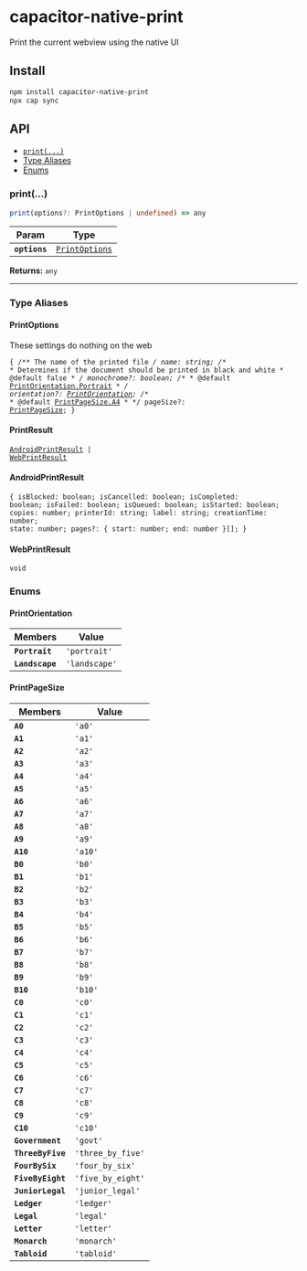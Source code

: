 # capacitor-native-print

Print the current webview using the native UI

## Install

```bash
npm install capacitor-native-print
npx cap sync
```

## API

<docgen-index>

* [`print(...)`](#print)
* [Type Aliases](#type-aliases)
* [Enums](#enums)

</docgen-index>

<docgen-api>
<!--Update the source file JSDoc comments and rerun docgen to update the docs below-->

### print(...)

```typescript
print(options?: PrintOptions | undefined) => any
```

| Param         | Type                                                  |
| ------------- | ----------------------------------------------------- |
| **`options`** | <code><a href="#printoptions">PrintOptions</a></code> |

**Returns:** <code>any</code>

--------------------


### Type Aliases


#### PrintOptions

These settings do nothing on the web

<code>{ /** The name of the printed file */ name: string; /** * Determines if the document should be printed in black and white * @default false * */ monochrome?: boolean; /** * @default <a href="#printorientation">PrintOrientation.Portrait</a> * */ orientation?: <a href="#printorientation">PrintOrientation</a>; /** * @default <a href="#printpagesize">PrintPageSize.A4</a> * */ pageSize?: <a href="#printpagesize">PrintPageSize</a>; }</code>


#### PrintResult

<code><a href="#androidprintresult">AndroidPrintResult</a> | <a href="#webprintresult">WebPrintResult</a></code>


#### AndroidPrintResult

<code>{ isBlocked: boolean; isCancelled: boolean; isCompleted: boolean; isFailed: boolean; isQueued: boolean; isStarted: boolean; copies: number; printerId: string; label: string; creationTime: number; state: number; pages?: { start: number; end: number }[]; }</code>


#### WebPrintResult

<code>void</code>


### Enums


#### PrintOrientation

| Members         | Value                    |
| --------------- | ------------------------ |
| **`Portrait`**  | <code>'portrait'</code>  |
| **`Landscape`** | <code>'landscape'</code> |


#### PrintPageSize

| Members           | Value                        |
| ----------------- | ---------------------------- |
| **`A0`**          | <code>'a0'</code>            |
| **`A1`**          | <code>'a1'</code>            |
| **`A2`**          | <code>'a2'</code>            |
| **`A3`**          | <code>'a3'</code>            |
| **`A4`**          | <code>'a4'</code>            |
| **`A5`**          | <code>'a5'</code>            |
| **`A6`**          | <code>'a6'</code>            |
| **`A7`**          | <code>'a7'</code>            |
| **`A8`**          | <code>'a8'</code>            |
| **`A9`**          | <code>'a9'</code>            |
| **`A10`**         | <code>'a10'</code>           |
| **`B0`**          | <code>'b0'</code>            |
| **`B1`**          | <code>'b1'</code>            |
| **`B2`**          | <code>'b2'</code>            |
| **`B3`**          | <code>'b3'</code>            |
| **`B4`**          | <code>'b4'</code>            |
| **`B5`**          | <code>'b5'</code>            |
| **`B6`**          | <code>'b6'</code>            |
| **`B7`**          | <code>'b7'</code>            |
| **`B8`**          | <code>'b8'</code>            |
| **`B9`**          | <code>'b9'</code>            |
| **`B10`**         | <code>'b10'</code>           |
| **`C0`**          | <code>'c0'</code>            |
| **`C1`**          | <code>'c1'</code>            |
| **`C2`**          | <code>'c2'</code>            |
| **`C3`**          | <code>'c3'</code>            |
| **`C4`**          | <code>'c4'</code>            |
| **`C5`**          | <code>'c5'</code>            |
| **`C6`**          | <code>'c6'</code>            |
| **`C7`**          | <code>'c7'</code>            |
| **`C8`**          | <code>'c8'</code>            |
| **`C9`**          | <code>'c9'</code>            |
| **`C10`**         | <code>'c10'</code>           |
| **`Government`**  | <code>'govt'</code>          |
| **`ThreeByFive`** | <code>'three_by_five'</code> |
| **`FourBySix`**   | <code>'four_by_six'</code>   |
| **`FiveByEight`** | <code>'five_by_eight'</code> |
| **`JuniorLegal`** | <code>'junior_legal'</code>  |
| **`Ledger`**      | <code>'ledger'</code>        |
| **`Legal`**       | <code>'legal'</code>         |
| **`Letter`**      | <code>'letter'</code>        |
| **`Monarch`**     | <code>'monarch'</code>       |
| **`Tabloid`**     | <code>'tabloid'</code>       |

</docgen-api>
